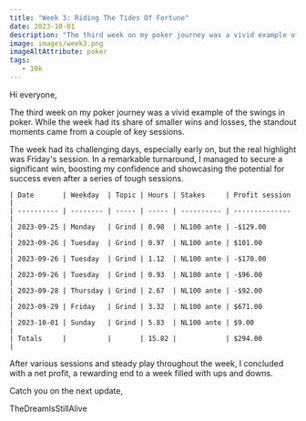 ```yaml
---
title: "Week 3: Riding The Tides Of Fortune"
date: 2023-10-01
description: "The third week on my poker journey was a vivid example of the swings in poker. While the week had its share of smaller wins and losses, the standout moments came from a couple of key sessions."
image: images/week3.png
imageAltAttribute: poker
tags:
   - 10k  
---
```


Hi everyone,

The third week on my poker journey was a vivid example of the swings in poker. While the week had its share of smaller wins and losses, the standout moments came from a couple of key sessions.

The week had its challenging days, especially early on, but the real highlight was Friday's session. In a remarkable turnaround, I managed to secure a significant win, boosting my confidence and showcasing the potential for success even after a series of tough sessions.

```
| Date       | Weekday  | Topic | Hours | Stakes     | Profit session |
| ---------- | -------- | ----- | ----- | ---------- | -------------- |
| 2023-09-25 | Monday   | Grind | 0.98  | NL100 ante | -$129.00       |
| 2023-09-26 | Tuesday  | Grind | 0.97  | NL100 ante | $101.00        |
| 2023-09-26 | Tuesday  | Grind | 1.12  | NL100 ante | -$170.00       |
| 2023-09-26 | Tuesday  | Grind | 0.93  | NL100 ante | -$96.00        |
| 2023-09-28 | Thursday | Grind | 2.67  | NL100 ante | -$92.00        |
| 2023-09-29 | Friday   | Grind | 3.32  | NL100 ante | $671.00        |
| 2023-10-01 | Sunday   | Grind | 5.83  | NL100 ante | $9.00          |
| Totals     |          |       | 15.82 |            | $294.00        |
```
After various sessions and steady play throughout the week, I concluded with a net profit, a rewarding end to a week filled with ups and downs.

Catch you on the next update,

TheDreamIsStillAlive